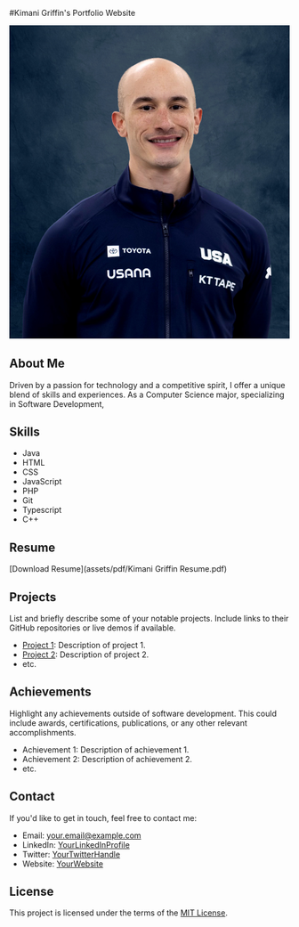 #Kimani Griffin's Portfolio Website

![Website Preview](assets/img/testimonials/Headshot.jpg)

## About Me

Driven by a passion for technology and a competitive spirit, I offer a unique blend of skills and experiences. As a Computer Science major, specializing in Software Development,

## Skills

- Java
- HTML
- CSS
- JavaScript
- PHP
- Git
- Typescript
- C++

## Resume

[Download Resume](assets/pdf/Kimani Griffin Resume.pdf)

## Projects

List and briefly describe some of your notable projects. Include links to their GitHub repositories or live demos if available.

- [Project 1](link_to_project_1): Description of project 1.
- [Project 2](link_to_project_2): Description of project 2.
- etc.

## Achievements

Highlight any achievements outside of software development. This could include awards, certifications, publications, or any other relevant accomplishments.

- Achievement 1: Description of achievement 1.
- Achievement 2: Description of achievement 2.
- etc.

## Contact

If you'd like to get in touch, feel free to contact me:

- Email: your.email@example.com
- LinkedIn: [YourLinkedInProfile](https://www.linkedin.com/in/your-profile/)
- Twitter: [YourTwitterHandle](https://twitter.com/your-handle)
- Website: [YourWebsite](https://yourwebsite.com)

## License

This project is licensed under the terms of the [MIT License](LICENSE).
